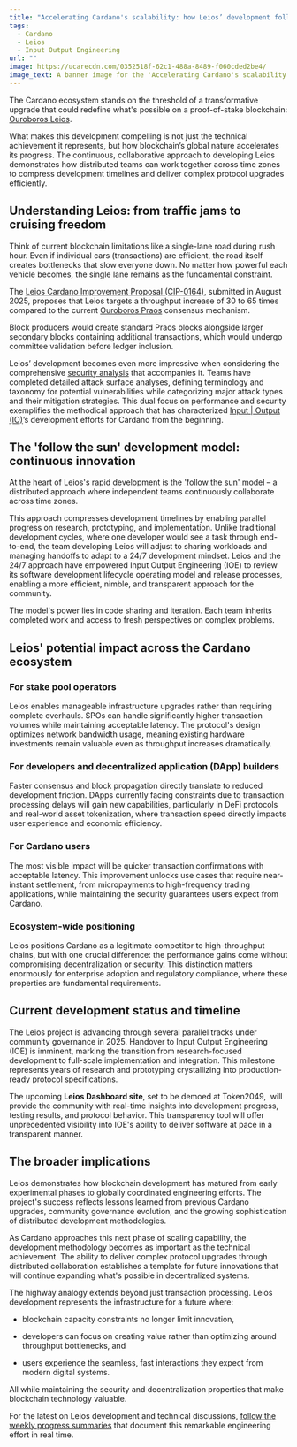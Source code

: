 ```yaml
---
title: "Accelerating Cardano's scalability: how Leios’ development follows the sun"
tags:
  - Cardano
  - Leios
  - Input Output Engineering
url: ""
image: https://ucarecdn.com/0352518f-62c1-488a-8489-f060cded2be4/
image_text: A banner image for the 'Accelerating Cardano's scalability' article.
---
```


The Cardano ecosystem stands on the threshold of a transformative upgrade that could redefine what's possible on a proof-of-stake blockchain: [Ouroboros Leios](https://leios.cardano-scaling.org/docs/roadmap).

What makes this development compelling is not just the technical achievement it represents, but how blockchain’s global nature accelerates its progress. The continuous, collaborative approach to developing Leios demonstrates how distributed teams can work together across time zones to compress development timelines and deliver complex protocol upgrades efficiently.

## Understanding Leios: from traffic jams to cruising freedom

Think of current blockchain limitations like a single-lane road during rush hour. Even if individual cars (transactions) are efficient, the road itself creates bottlenecks that slow everyone down. No matter how powerful each vehicle becomes, the single lane remains as the fundamental constraint.

The [Leios Cardano Improvement Proposal (CIP-0164)](https://github.com/cardano-scaling/CIPs/blob/leios/CIP-0164/README.md), submitted in August 2025, proposes that Leios targets a throughput increase of 30 to 65 times compared to the current [Ouroboros Praos](https://iohk.io/en/research/library/papers/ouroboros-praos-an-adaptively-secure-semi-synchronous-proof-of-stake-protocol/) consensus mechanism.

Block producers would create standard Praos blocks alongside larger secondary blocks containing additional transactions, which would undergo committee validation before ledger inclusion.

Leios’ development becomes even more impressive when considering the comprehensive [security analysis](https://leios.cardano-scaling.org/news/2025/07/01/weekly-progress-summary) that accompanies it. Teams have completed detailed attack surface analyses, defining terminology and taxonomy for potential vulnerabilities while categorizing major attack types and their mitigation strategies. This dual focus on performance and security exemplifies the methodical approach that has characterized [Input | Output (IO)](https://iohk.io/en/about/)’s development efforts for Cardano from the beginning.

## The 'follow the sun' development model: continuous innovation

At the heart of Leios's rapid development is the ['follow the sun' model](https://follow-the-sun.github.io/) – a distributed approach where independent teams continuously collaborate across time zones.

This approach compresses development timelines by enabling parallel progress on research, prototyping, and implementation. Unlike traditional development cycles, where one developer would see a task through end-to-end, the team developing Leios will adjust to sharing workloads and managing handoffs to adapt to a 24/7 development mindset. Leios and the 24/7 approach have empowered Input Output Engineering (IOE) to review its software development lifecycle operating model and release processes, enabling a more efficient, nimble, and transparent approach for the community.

The model's power lies in code sharing and iteration. Each team inherits completed work and access to fresh perspectives on complex problems.

## Leios' potential impact across the Cardano ecosystem

### For stake pool operators

Leios enables manageable infrastructure upgrades rather than requiring complete overhauls. SPOs can handle significantly higher transaction volumes while maintaining acceptable latency. The protocol's design optimizes network bandwidth usage, meaning existing hardware investments remain valuable even as throughput increases dramatically.

### For developers and decentralized application (DApp) builders

Faster consensus and block propagation directly translate to reduced development friction. DApps currently facing constraints due to transaction processing delays will gain new capabilities, particularly in DeFi protocols and real-world asset tokenization, where transaction speed directly impacts user experience and economic efficiency.

### For Cardano users

The most visible impact will be quicker transaction confirmations with acceptable latency. This improvement unlocks use cases that require near-instant settlement, from micropayments to high-frequency trading applications, while maintaining the security guarantees users expect from Cardano.

### Ecosystem-wide positioning

Leios positions Cardano as a legitimate competitor to high-throughput chains, but with one crucial difference: the performance gains come without compromising decentralization or security. This distinction matters enormously for enterprise adoption and regulatory compliance, where these properties are fundamental requirements.

## Current development status and timeline

The Leios project is advancing through several parallel tracks under community governance in 2025. Handover to Input Output Engineering (IOE) is imminent, marking the transition from research-focused development to full-scale implementation and integration. This milestone represents years of research and prototyping crystallizing into production-ready protocol specifications.

The upcoming **Leios Dashboard site**, set to be demoed at Token2049,  will provide the community with real-time insights into development progress, testing results, and protocol behavior. This transparency tool will offer unprecedented visibility into IOE's ability to deliver software at pace in a transparent manner.

## The broader implications

Leios demonstrates how blockchain development has matured from early experimental phases to globally coordinated engineering efforts. The project's success reflects lessons learned from previous Cardano upgrades, community governance evolution, and the growing sophistication of distributed development methodologies.

As Cardano approaches this next phase of scaling capability, the development methodology becomes as important as the technical achievement. The ability to deliver complex protocol upgrades through distributed collaboration establishes a template for future innovations that will continue expanding what's possible in decentralized systems.

The highway analogy extends beyond just transaction processing. Leios development represents the infrastructure for a future where:

*   blockchain capacity constraints no longer limit innovation, 
    
*   developers can focus on creating value rather than optimizing around throughput bottlenecks, and 
    
*   users experience the seamless, fast interactions they expect from modern digital systems.
    

All while maintaining the security and decentralization properties that make blockchain technology valuable.

For the latest on Leios development and technical discussions, [follow the weekly progress summaries](https://leios.cardano-scaling.org/news) that document this remarkable engineering effort in real time.
